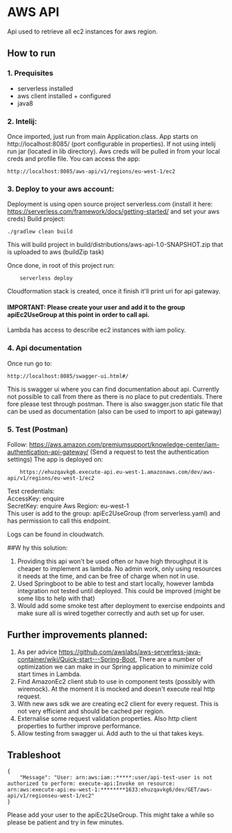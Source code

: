 # AWS API

Api used to retrieve all ec2 instances for aws region.

## How to run

### 1. Prequisites
- serverless installed
- aws client installed + configured
- java8

### 2. Intelij:
Once imported, just run from main Application.class. App starts on http://localhost:8085/ (port configurable in properties).
If not using intelij run jar (located in lib directory). Aws creds will be pulled in from your local creds and profile file.
You can access the app:
    
    http://localhost:8085/aws-api/v1/regions/eu-west-1/ec2

### 3. Deploy to your aws account:
Deployment is using open source project serverless.com (install it here: https://serverless.com/framework/docs/getting-started/ and set your aws creds)
Build project:  
    
    ./gradlew clean build
    
This will build project in build/distributions/aws-api-1.0-SNAPSHOT.zip that is uploaded to aws (buildZip task)

Once done, in root of this project run:
        
        serverless deploy
    
Cloudformation stack is created, once it finish it'll print uri for api gateway. 

#### IMPORTANT: Please create your user and add it to the group apiEc2UseGroup at this point in order to call api.
Lambda has access to describe ec2 instances with iam policy.

### 4. Api documentation
Once run go to: 

    http://localhost:8085/swagger-ui.html#/
    
This is swagger ui where you can find documentation about api. Currently not possible to call from there as
there is no place to put credentials. There fore please test through postman. There is also swagger.json static file
that can be used as documentation (also can be used to import to api gateway)

### 5. Test (Postman)
Follow: https://aws.amazon.com/premiumsupport/knowledge-center/iam-authentication-api-gateway/ (Send a request to test the authentication settings)
The app is deployed on: 

        https://ehuzqavkg6.execute-api.eu-west-1.amazonaws.com/dev/aws-api/v1/regions/eu-west-1/ec2

Test credentials:  
AccessKey: enquire  
SecretKey: enquire
Aws Region: eu-west-1  
This user is add to the group: apiEc2UseGroup (from serverless.yaml) and has permission to call this endpoint.

Logs can be found in cloudwatch.

##W hy this solution:
1. Providing this api won't be used often or have high throughput it is cheaper to implement as lambda. No admin work,
only using resources it needs at the time, and can be free of charge when not in use.
2. Used Springboot to be able to test and start locally, however lambda integration not tested until deployed. This
could be improved (might be some libs to help with that)
3. Would add some smoke test after deployment to exercise endpoints and make sure all is wired together correctly and
auth set up for user.

 
## Further improvements planned:
1. As per advice https://github.com/awslabs/aws-serverless-java-container/wiki/Quick-start---Spring-Boot, There are a 
number of optimization we can make in our Spring application to minimize cold start times in Lambda. 
2. Find AmazonEc2 client stub to use in component tests (possibly with wiremock). At the moment it is mocked and doesn't 
execute real http request.
3. With new aws sdk we are creating ec2 client for every request. This is not very efficient and should be 
cached per region.
4. Externalise some request validation properties. Also http client properties to further improve performance.
3. Allow testing from swagger ui. Add auth to the ui that takes keys.

## Trableshoot
    
    {
        "Message": "User: arn:aws:iam::*****:user/api-test-user is not authorized to perform: execute-api:Invoke on resource: arn:aws:execute-api:eu-west-1:********1633:ehuzqavkg6/dev/GET/aws-api/v1/regionseu-west-1/ec2"
    }
    
 Please add your user to the apiEc2UseGroup. This might take a while so please be patient and try in few minutes.